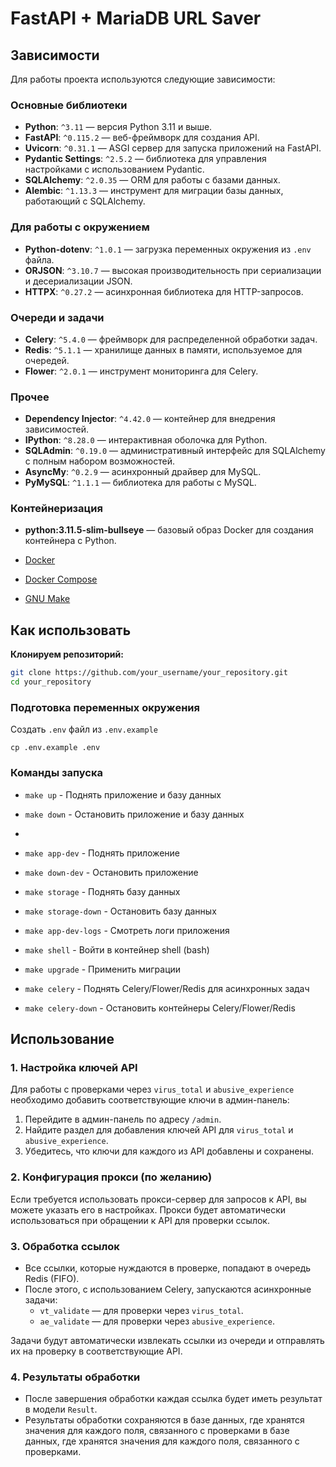 # FastAPI + MariaDB URL Saver

## Зависимости

Для работы проекта используются следующие зависимости:

### Основные библиотеки

- **Python**: `^3.11` — версия Python 3.11 и выше.
- **FastAPI**: `^0.115.2` — веб-фреймворк для создания API.
- **Uvicorn**: `^0.31.1` — ASGI сервер для запуска приложений на FastAPI.
- **Pydantic Settings**: `^2.5.2` — библиотека для управления настройками с использованием Pydantic.
- **SQLAlchemy**: `^2.0.35` — ORM для работы с базами данных.
- **Alembic**: `^1.13.3` — инструмент для миграции базы данных, работающий с SQLAlchemy.

### Для работы с окружением

- **Python-dotenv**: `^1.0.1` — загрузка переменных окружения из `.env` файла.
- **ORJSON**: `^3.10.7` — высокая производительность при сериализации и десериализации JSON.
- **HTTPX**: `^0.27.2` — асинхронная библиотека для HTTP-запросов.

### Очереди и задачи

- **Celery**: `^5.4.0` — фреймворк для распределенной обработки задач.
- **Redis**: `^5.1.1` — хранилище данных в памяти, используемое для очередей.
- **Flower**: `^2.0.1` — инструмент мониторинга для Celery.

### Прочее

- **Dependency Injector**: `^4.42.0` — контейнер для внедрения зависимостей.
- **IPython**: `^8.28.0` — интерактивная оболочка для Python.
- **SQLAdmin**: `^0.19.0` — административный интерфейс для SQLAlchemy с полным набором возможностей.
- **AsyncMy**: `^0.2.9` — асинхронный драйвер для MySQL.
- **PyMySQL**: `^1.1.1` — библиотека для работы с MySQL.

### Контейнеризация

- **python:3.11.5-slim-bullseye** — базовый образ Docker для создания контейнера с Python.


- [Docker](https://www.docker.com/get-started)
- [Docker Compose](https://docs.docker.com/compose/install/)
- [GNU Make](https://www.gnu.org/software/make/)

## Как использовать

**Клонируем репозиторий:**

   ```bash
   git clone https://github.com/your_username/your_repository.git
   cd your_repository
```

### Подготовка переменных окружения
Создать `.env` файл из `.env.example`

```
cp .env.example .env
```


### Команды запуска

* `make up` - Поднять приложение и базу данных
* `make down` - Остановить приложение и базу данных
* 
* `make app-dev` - Поднять приложение
* `make down-dev` - Остановить приложение


* `make storage` - Поднять базу данных
* `make storage-down` - Остановить базу данных


* `make app-dev-logs` - Смотреть логи приложения


* `make shell` - Войти в контейнер shell (bash)


* `make upgrade` - Применить миграции


* `make celery` - Поднять Celery/Flower/Redis для асинхронных задач
* `make celery-down` - Остановить контейнеры Celery/Flower/Redis


## Использование

### 1. Настройка ключей API

Для работы с проверками через `virus_total` и `abusive_experience` необходимо добавить соответствующие ключи в админ-панель:

1. Перейдите в админ-панель по адресу `/admin`.
2. Найдите раздел для добавления ключей API для `virus_total` и `abusive_experience`.
3. Убедитесь, что ключи для каждого из API добавлены и сохранены.

### 2. Конфигурация прокси (по желанию)

Если требуется использовать прокси-сервер для запросов к API, вы можете указать его в настройках. Прокси будет автоматически использоваться при обращении к API для проверки ссылок.

### 3. Обработка ссылок

- Все ссылки, которые нуждаются в проверке, попадают в очередь Redis (FIFO).
- После этого, с использованием Celery, запускаются асинхронные задачи:
  - `vt_validate` — для проверки через `virus_total`.
  - `ae_validate` — для проверки через `abusive_experience`.

Задачи будут автоматически извлекать ссылки из очереди и отправлять их на проверку в соответствующие API.

### 4. Результаты обработки

- После завершения обработки каждая ссылка будет иметь результат в модели `Result`.
- Результаты обработки сохраняются в базе данных, где хранятся значения для каждого поля, связанного с проверками в базе данных, где хранятся значения для каждого поля, связанного с проверками.